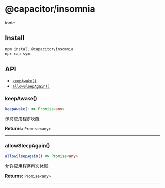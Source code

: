 # @capacitor/insomnia

ionic

## Install

```bash
npm install @capacitor/insomnia
npx cap sync
```

## API

<docgen-index>

* [`keepAwake()`](#keepawake)
* [`allowSleepAgain()`](#allowsleepagain)

</docgen-index>

<docgen-api>
<!--Update the source file JSDoc comments and rerun docgen to update the docs below-->

### keepAwake()

```typescript
keepAwake() => Promise<any>
```

保持应用程序唤醒

**Returns:** <code>Promise&lt;any&gt;</code>

--------------------


### allowSleepAgain()

```typescript
allowSleepAgain() => Promise<any>
```

允许应用程序再次休眠

**Returns:** <code>Promise&lt;any&gt;</code>

--------------------

</docgen-api>
